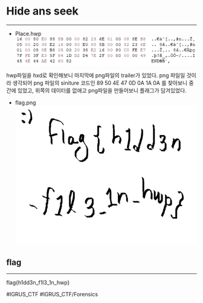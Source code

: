 # Hide ans seek
- - - -

* Place.hwp
![](Hide%20ans%20seek/%E1%84%8F%E1%85%A2%E1%86%B8%E1%84%8E%E1%85%A5.png)

hwp파일을 hxd로 확인해보니 마지막에 png파일의 trailer가 있었다.
png 파일일 것이라 생각되어 png 파일의 siniture 코드인 89 50 4E 47 0D 0A 1A 0A 를 찾아보니 중간에 있었고, 위쪽의 데이터를 없애고 png파일을 만들어보니 플래그가 담겨있었다.

* flag.png
![](Hide%20ans%20seek/test.png)


## flag
- - - -
flag{h1dd3n_f1l3_1n_hwp}



#IGRUS_CTF #IGRUS_CTF/Forensics